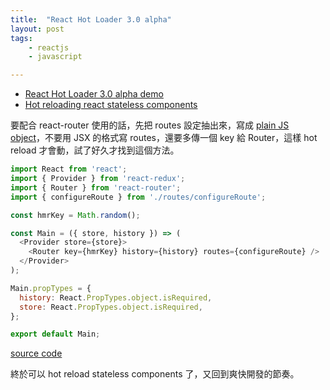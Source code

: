```yaml
---
title:  "React Hot Loader 3.0 alpha"
layout: post
tags:
    - reactjs
    - javascript

---
```


* [React Hot Loader 3.0 alpha demo](https://github.com/gaearon/react-hot-boilerplate/pull/61)
* [Hot reloading react stateless components](https://thesabbir.com/hot-reloading-react-stateless-components/)

要配合 react-router 使用的話，先把 routes 設定抽出來，寫成 [plain JS object](https://github.com/shouda/color-hwb-viewer/blob/621b1daabf4c33598a4328eedb60779c0643328c/src/routes/configureRoute.js)，不要用 JSX 的格式寫 routes，還要多傳一個 key 給 Router，這樣 hot reload 才會動，試了好久才找到這個方法。

```javascript
import React from 'react';
import { Provider } from 'react-redux';
import { Router } from 'react-router';
import { configureRoute } from './routes/configureRoute';

const hmrKey = Math.random();

const Main = ({ store, history }) => (
  <Provider store={store}>
    <Router key={hmrKey} history={history} routes={configureRoute} />
  </Provider>
);

Main.propTypes = {
  history: React.PropTypes.object.isRequired,
  store: React.PropTypes.object.isRequired,
};

export default Main;
```
[source code](https://github.com/shouda/color-hwb-viewer/blob/e4c84fcd3373397d2269ba8750d5ba7665fa7ffe/src/main.jsx)

終於可以 hot reload stateless components 了，又回到爽快開發的節奏。
